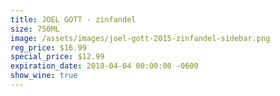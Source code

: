 ```yaml
---
title: JOEL GOTT - zinfandel
size: 750ML
image: /assets/images/joel-gott-2015-zinfandel-sidebar.png
reg_price: $16.99
special_price: $12.99
expiration_date: 2018-04-04 00:00:00 -0600
show_wine: true
---
```


